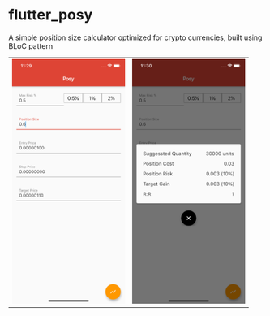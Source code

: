 # flutter_posy

A simple position size calculator optimized for crypto currencies, built using BLoC pattern

  <table><tr>
   <td style="text-align: center">
    <img src="img/iOS_main.png" width="223" />
  </td>
  <td style="text-align: center">
    <img src="img/iOS_detail.png" width="223" />
  </td>
 
</tr></table>
